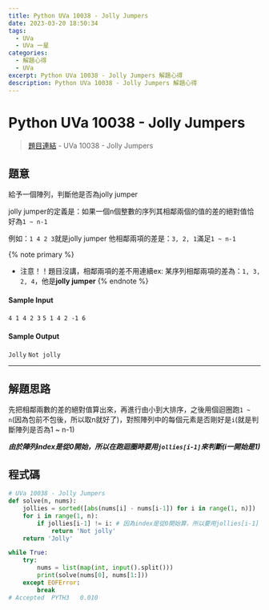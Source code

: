 ```yaml
---
title: Python UVa 10038 - Jolly Jumpers
date: 2023-03-20 18:50:34
tags:
  - UVa
  - UVa 一星
categories:
  - 解題心得
  - UVa
excerpt: Python UVa 10038 - Jolly Jumpers 解題心得
description: Python UVa 10038 - Jolly Jumpers 解題心得
---
```

# Python UVa 10038 - Jolly Jumpers

>[題目連結](https://onlinejudge.org/index.php?option=onlinejudge&Itemid=8&page=show_problem&problem=979) - UVa 10038 - Jolly Jumpers



## 題意
給予一個陣列，判斷他是否為jolly jumper

jolly jumper的定義是：如果一個n個整數的序列其相鄰兩個的值的差的絕對值恰好為`1 ~ n-1`

例如：`1 4 2 3`就是jolly jumper
他相鄰兩項的差是：`3, 2, 1`滿足`1 ~ n-1`

{% note primary %}
 - 注意！！題目沒講，相鄰兩項的差不用連續ex: 某序列相鄰兩項的差為：`1, 3, 2, 4`，他是**jolly jumper**
{% endnote %}

#### Sample Input 
`4 1 4 2 3`
`5 1 4 2 -1 6`

#### Sample Output 
`Jolly`
`Not jolly`

---
## 解題思路
先把相鄰兩數的差的絕對值算出來，再進行由小到大排序，之後用個迴圈跑`1 ~ n`(因為包前不包後，所以取n就好了)，對照陣列中的每個元素是否剛好是`i`(就是判斷陣列是否為1 ~ n-1)

***由於陣列index是從0開始，所以在跑迴圈時要用`jollies[i-1]`來判斷(i一開始是1)***

## 程式碼
```python
# UVa 10038 - Jolly Jumpers
def solve(n, nums):
    jollies = sorted([abs(nums[i] - nums[i-1]) for i in range(1, n)])
    for i in range(1, n):
        if jollies[i-1] != i: # 因為index是從0開始算，所以要用jollies[i-1]
            return 'Not jolly'
    return 'Jolly'

while True:
    try:
        nums = list(map(int, input().split()))
        print(solve(nums[0], nums[1:]))
    except EOFError:
        break
# Accepted	PYTH3	0.010
```